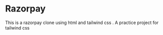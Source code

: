 # Razorpay
This is a razorpay clone using html and tailwind css . A practice project for tailwind css
